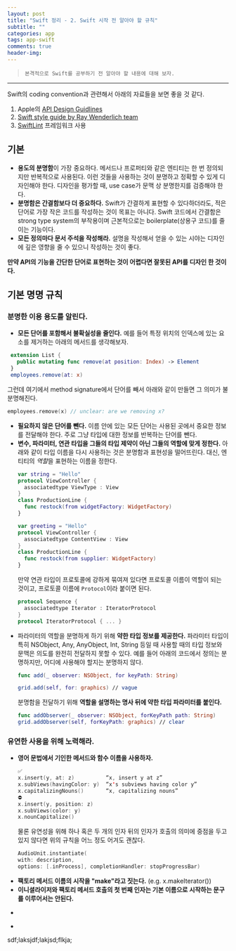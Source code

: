 ```yaml
---  
layout: post  
title: "Swift 정리 - 2. Swift 시작 전 알아야 할 규칙"  
subtitle: ""  
categories: app
tags: app-swift
comments: true  
header-img: 
---  
```

  
> `본격적으로 Swift를 공부하기 전 알아야 할 내용에 대해 보자.`  

---

Swift의 coding convention과 관련해서 아래의 자료들을 보면 좋을 것 같다.

1. Apple의 [API Design Guidlines](https://stackoverflow.com/questions/49507447/is-there-any-common-swift-coding-conventions)
2. [Swift style guide by Ray Wenderlich team](https://github.com/raywenderlich/swift-style-guide)
3. [SwiftLint](https://github.com/realm/SwiftLint) 프레임워크 사용

## 기본

* **용도의 분명함**이 가장 중요하다. 메서드나 프로퍼티와 같은 엔티티는 한 번 정의되지만 반복적으로 사용된다. 이런 것들을 사용하는 것이 분명하고 정확할 수 있게 디자인해야 한다. 디자인을 평가할 때, use case가 문맥 상 분명한지를 검증해야 한다.
* **분명함은 간결함보다 더 중요하다.** Swift가 간결하게 표현할 수 있다하더라도, 적은 단어로 가장 작은 코드를 작성하는 것이 목표는 아니다. Swift 코드에서 간결함은 strong type system의 부작용이며 근본적으로는 boilerplate(상용구 코드)를 줄이는 기능이다.
* **모든 정의마다 문서 주석을 작성해라.** 설명을 작성해서 얻을 수 있는 시야는 디자인에 깊은 영향을 줄 수 있으니 작성하는 것이 좋다.

**만약 API의 기능을 간단한 단어로 표현하는 것이 어렵다면 잘못된 API를 디자인 한 것이다.**


## 기본 명명 규칙

### 분명한 이용 용도를 알린다.

* **모든 단어를 포함해서 불확실성을 줄인다.**
 예를 들어 특정 위치의 인덱스에 있는 요소를 제거하는 아래의 메서드를 생각해보자.
 ```swift
  extension List {
    public mutating func remove(at position: Index) -> Element
  }
  employees.remove(at: x)
 ```
 그런데 여기에서 method signature에서 단어를 빼서 아래와 같이 만들면 그 의미가 불분명해진다.
 ```swift
 employees.remove(x) // unclear: are we removing x?
 ```
* **필요하지 않은 단어를 뺀다.** 이름 안에 있는 모든 단어는 사용된 곳에서 중요한 정보를 전달해야 한다. 주로 그냥 타입에 대한 정보를 반복하는 단어를 뺀다.
* **변수, 파라미터, 연관 타입을 그들의 타입 제약이 아닌 그들의 역할에 맞게 정한다.**
  아래와 같이 타입 이름을 다시 사용하는 것은 분명함과 표현성을 떨어뜨린다. 대신, 엔티티의 *역할*을 표현하는 이름을 정한다.
  ```swift
  var string = "Hello"
  protocol ViewController {
    associatedtype ViewType : View
  }
  class ProductionLine {
    func restock(from widgetFactory: WidgetFactory)
  }
  ```
  ```swift
  var greeting = "Hello"
  protocol ViewController {
    associatedtype ContentView : View
  }
  class ProductionLine {
    func restock(from supplier: WidgetFactory)
  }
  ```
  만약 연관 타입이 프로토콜에 강하게 묶여져 있다면 프로토콜 이름이 역할이 되는 것이고, 프로토콜 이름에 `Protocol`이라 붙이면 된다.
  ```swift
  protocol Sequence {
    associatedtype Iterator : IteratorProtocol
  }
  protocol IteratorProtocol { ... }
  ```
* 파라미터의 역할을 분명하게 하기 위해 **약한 타입 정보를 제공한다.**
  파라미터 타입이 특히 NSObject, Any, AnyObject, Int, String 등일 때 사용할 때의 타입 정보와 문맥은 의도를 완전히 전달하지 못할 수 있다. 예를 들어 아래의 코드에서 정의는 분명하지만, 어디에 사용해야 할지는 분명하지 않다.
  ```swift
  func add(_ observer: NSObject, for keyPath: String)

  grid.add(self, for: graphics) // vague
  ```
  분명함을 전달하기 위해 **역할을 설명하는 명사 뒤에 약한 타입 파라미터를 붙인다.**
  ```swift
  func addObserver(_ observer: NSObject, forKeyPath path: String)
  grid.addObserver(self, forKeyPath: graphics) // clear
  ```

### 유연한 사용을 위해 노력해라.

* **영어 문법에서 기인한 메서드와 함수 이름을 사용하자.**
  ```swift
  ✅
  x.insert(y, at: z)          “x, insert y at z”
  x.subViews(havingColor: y)  “x's subviews having color y”
  x.capitalizingNouns()       “x, capitalizing nouns”
  ⛔️
  x.insert(y, position: z)
  x.subViews(color: y)
  x.nounCapitalize()
  ```
  물론 유연성을 위해 하나 혹은 두 개의 인자 뒤의 인자가 호출의 의미에 중점을 두고 있지 않다면 위의 규칙을 어느 정도 어겨도 괜찮다.
  ```swift
  AudioUnit.instantiate(
  with: description, 
  options: [.inProcess], completionHandler: stopProgressBar)
  ```
* **팩토리 메서드 이름의 시작을 "make"라고 짓는다.** (e.g. x.makeIterator())
* **이니셜라이저와 팩토리 메서드 호출의 첫 번째 인자는 기본 이름으로 시작하는 문구를 이루어서는 안된다.**
* 
  ```swift
  ```
* 








sdf;laksjdf;lakjsd;flkja;
